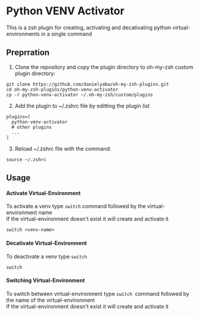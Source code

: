 # Python VENV Activator

This is a zsh plugin for creating, activating and decativating python virtual-environments in a single command

## Preprration
1. Clone the repository and copy the plugin directory to oh-my-zsh custom plugin directory:
```
git clone https://github.com/danielyaba/oh-my-zsh-plugins.git
cd oh-my-zsh-plugins/python-venv-activator
cp -r python-venv-activator ~/.oh-my-zsh/custom/plugins
```

2. Add the plugin to ~/.zshrc file by editting the plugin list
```
plugins=(
  python-venv-activator
  # other plugins
  ...
)
```

3. Reload ~/.zshrc file with the command:
```
source ~/.zshrc
```

## Usage

#### Activate Virtual-Environment
To activate a venv type ```switch``` command followed by the virtual-environment name  
If the virtual-environment doesn't exist it will create and activate it
```
switch <venv-name>
```

#### Decativate Virtual-Environment
To deactivate a venv type ```switch```
```
switch
```

#### Switching Virtual-Environment
To switch between virtual-environment type ```switch ```command followed by the name of the virtual-environment  
If the virtual-environment doesn't exist it will create and activate it

 